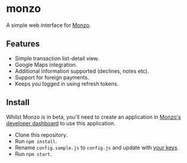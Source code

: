# monzo

A simple web interface for [Monzo](http://monzo.com).

## Features

* Simple transaction list-detail view.
* Google Maps integration.
* Additional information supported (declines, notes etc).
* Support for foreign payments.
* Keeps you logged in using refresh tokens.

## Install

Whilst Monzo is in beta, you'll need to create an application in [Monzo's developer dashboard](#) to use this application.

* Clone this repository.
* Run `npm install`.
* Rename `config.sample.js` to `config.js` and update with [your keys](#).
* Run `npm start`.

